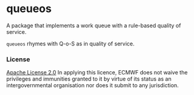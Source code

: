 # queueos

A package that implements a work queue with a rule-based quality of service.

`queueos` rhymes with Q-o-S as in quality of service.

### License
[Apache License 2.0](LICENSE) In applying this licence, ECMWF does not waive the privileges and immunities
granted to it by virtue of its status as an intergovernmental organisation nor does it submit to any jurisdiction.
